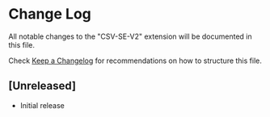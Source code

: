 # Change Log

All notable changes to the "CSV-SE-V2" extension will be documented in this file.

Check [Keep a Changelog](http://keepachangelog.com/) for recommendations on how to structure this file.

## [Unreleased]

- Initial release